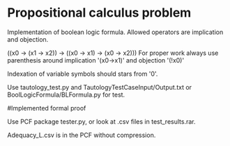 # Propositional calculus problem
 Implementation of boolean logic formula.
 Allowed operators are implication and objection.

  ((x0 -> (x1 -> x2)) -> ((x0 -> x1) -> (x0 -> x2)))
  For proper work always use parenthesis around implication '(x0->x1)' and objection '(!x0)'

  Indexation of variable symbols should stars from '0'.
  
  Use tautology_test.py and TautologyTestCaseInput/Output.txt or BoolLogicFormula/BLFormula.py  for test.
  
 #Implemented formal proof
 
 Use PCF package tester.py, or look at .csv files in test_results.rar.
 
 Adequacy_L.csv is in the PCF without compression.
 
